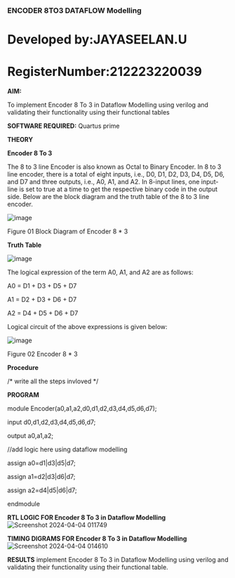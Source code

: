### ENCODER 8TO3 DATAFLOW Modelling
# Developed by:JAYASEELAN.U
# RegisterNumber:212223220039
**AIM:**

To implement  Encoder 8 To 3 in Dataflow Modelling using verilog and validating their functionality using their functional tables

**SOFTWARE REQUIRED:** Quartus prime

**THEORY**

**Encoder 8 To 3**

The 8 to 3 line Encoder is also known as Octal to Binary Encoder. In 8 to 3 line encoder, there is a total of eight inputs, i.e., D0, D1, D2, D3, D4, D5, D6, and D7 and three outputs, i.e., A0, A1, and A2. In 8-input lines, one input-line is set to true at a time to get the respective binary code in the output side. Below are the block diagram and the truth table of the 8 to 3 line encoder.

![image](https://github.com/naavaneetha/ENCODER8TO3DATAFLOW/assets/154305477/0bc242c1-eb9e-4c47-afe5-30428470efc3)

Figure 01  Block Diagram of Encoder 8 * 3

**Truth Table**

![image](https://github.com/naavaneetha/ENCODER8TO3DATAFLOW/assets/154305477/35496b14-ae6e-4cd1-9abd-d6736b576575)

The logical expression of the term A0, A1, and A2 are as follows:

A0 = D1 + D3 + D5 + D7

A1 = D2 + D3 + D6 + D7

A2 = D4 + D5 + D6 + D7

Logical circuit of the above expressions is given below:

![image](https://github.com/naavaneetha/ENCODER8TO3DATAFLOW/assets/154305477/95acaee6-c873-4c75-89eb-ef09fb158053)

Figure 02  Encoder 8 * 3

**Procedure**

/* write all the steps invloved */

**PROGRAM**

module Encoder(a0,a1,a2,d0,d1,d2,d3,d4,d5,d6,d7);

input d0,d1,d2,d3,d4,d5,d6,d7;

output a0,a1,a2;

//add logic here using dataflow modelling

assign a0=d1|d3|d5|d7;

assign a1=d2|d3|d6|d7;

assign a2=d4|d5|d6|d7;

endmodule




**RTL LOGIC FOR Encoder 8 To 3 in Dataflow Modelling**
![Screenshot 2024-04-04 011749](https://github.com/jayaseelan2006/ENCODER8TO3DATAFLOW/assets/151389443/6d5c32f4-76c1-478f-9a20-d230686c579d)


**TIMING DIGRAMS FOR Encoder 8 To 3 in Dataflow Modelling**
![Screenshot 2024-04-04 014610](https://github.com/jayaseelan2006/ENCODER8TO3DATAFLOW/assets/151389443/85a9fcf3-0b81-462f-b32b-6d73c9cf808a)

**RESULTS**
implement Encoder 8 To 3 in Dataflow Modelling using verilog and validating their
functionality using their functional table.




